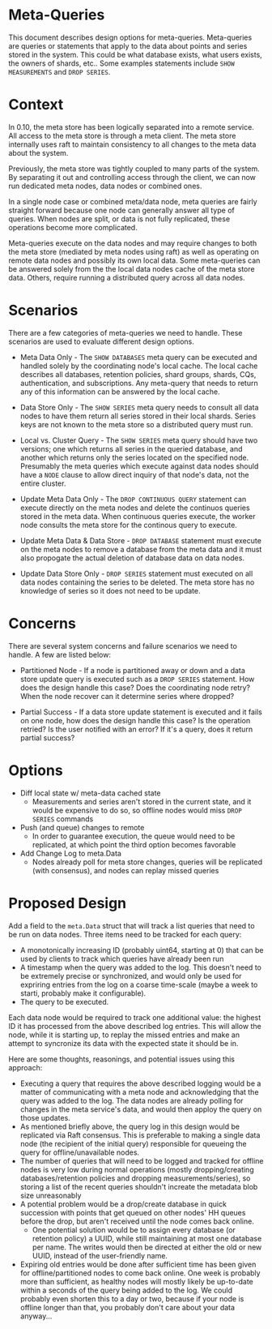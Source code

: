 # Meta-Queries

This document describes design options for meta-queries.  Meta-queries are queries
or statements that apply to the data about points and series stored in the
system.  This could be what database exists, what users exists, the owners
of shards, etc.. Some examples statements include `SHOW MEASUREMENTS` and 
`DROP SERIES`.

# Context

In 0.10, the meta store has been logically separated into a remote service.  All
access to the meta store is through a meta client.  The meta store internally
uses raft to maintain consistency to all changes to the meta data about the
system.  

Previously, the meta store was tightly coupled to many parts of the system.
By separating it out and controlling access through the client, we can now run
dedicated meta nodes, data nodes or combined ones.

In a single node case or combined meta/data node, meta queries are fairly straight
forward because one node can generally answer all type of queries.  When nodes
are split, or data is not fully replicated, these operations become more complicated.

Meta-queries execute on the data nodes and may require changes to both the
meta store (mediated by meta nodes using raft) as well as operating on remote data
nodes and possibly its own local data.  Some meta-queries can be answered solely 
from the the local data nodes cache of the meta store data.  Others, require 
running a distributed query across all data nodes.

# Scenarios

There are a few categories of meta-queries we need to handle.  These scenarios
are used to evaluate different design options.

* Meta Data Only - The `SHOW DATABASES` meta query can be executed and handled
solely by the coordinating node's local cache.  The local cache describes all
databases, retention policies, shard groups, shards, CQs, authentication, and
subscriptions.  Any meta-query that needs to return any of this information
can be answered by the local cache.

* Data Store Only - The `SHOW SERIES` meta query needs to consult all data
nodes to have them return all series stored in their local shards.  Series
keys are not known to the meta store so a distributed query must run.

* Local vs. Cluster Query - The `SHOW SERIES` meta query should have two 
versions; one which returns all series in the queried database, and another
which returns only the series located on the specified node. Presumably the
meta queries which execute against data nodes should have a `NODE` clause
to allow direct inquiry of that node's data, not the entire cluster.

* Update Meta Data Only - The `DROP CONTINUOUS QUERY` statement can execute
directly on the meta nodes and delete the continuos queries stored in the meta
data.  When continuous queries execute, the worker node consults the meta 
store for the continous query to execute.

* Update Meta Data & Data Store - `DROP DATABASE` statement must execute on
the meta nodes to remove a database from the meta data and it must also
propogate the actual deletion of database data on data nodes.

* Update Data Store Only - `DROP SERIES` statement must executed on all data
nodes containing the series to be deleted.  The meta store has no knowledge of
series so it does not need to be update.

# Concerns

There are several system concerns and failure scenarios we need to handle. A
few are listed below:

* Partitioned Node - If a node is partitioned away or down and a data store
update query is executed such as a `DROP SERIES` statement.  How does the
design handle this case?  Does the coordinating node retry?  When the node
recover can it determine series where dropped? 

* Partial Success - If a data store update statement is executed and it fails 
on one node, how does the design handle this case?  Is the operation retried?
Is the user notified with an error?  If it's a query, does it return partial
success?


# Options

* Diff local state w/ meta-data cached state 
  * Measurements and series aren't stored in the current state, and it would be
    expensive to do so, so offline nodes would miss `DROP SERIES` commands
* Push (and queue) changes to remote
  * In order to guarantee execution, the queue would need to be replicated, at
    which point the third option becomes favorable
* Add Change Log to meta.Data
  * Nodes already poll for meta store changes, queries will be replicated (with
    consensus), and nodes can replay missed queries

# Proposed Design

Add a field to the `meta.Data` struct that will track a list queries that need
to be run on data nodes. Three items need to be tracked for each query:

 - A monotonically increasing ID (probably uint64, starting at 0) that can be
   used by clients to track which queries have already been run
 - A timestamp when the query was added to the log. This doesn't need to be
   extremely precise or synchronized, and would only be used for expriring
   entries from the log on a coarse time-scale (maybe a week to starti, probably
   make it configurable).
 - The query to be executed.

Each data node would be required to track one additional value: the highest ID
it has processed from the above described log entries. This will allow the node,
while it is starting up, to replay the missed entries and make an attempt to
syncronize its data with the expected state it should be in.

Here are some thoughts, reasonings, and potential issues using this approach:

 - Executing a query that requires the above described logging would be a matter
   of communicating with a meta node and acknowledging that the query was added
   to the log. The data nodes are already polling for changes in the meta
   service's data, and would then apploy the query on those updates.
 - As mentioned briefly above, the query log in this design would be replicated
   via Raft consensus. This is preferable to making a single data node (the
   recipient of the initial query) responsible for queueing the query for
   offline/unavailable nodes.
 - The number of queries that will need to be logged and tracked for offline
   nodes is very low during normal operations (mostly dropping/creating
   databases/retention policies and dropping measurements/series), so storing
   a list of the recent queries shouldn't increate the metadata blob size
   unreasonably
 - A potential problem would be a drop/create database in quick succession with
   points that get queued on other nodes' HH queues before the drop, but aren't
   received until the node comes back online.
    - One potential solution would be to assign every database (or retention
      policy) a UUID, while still maintaining at most one database per name. The
      writes would then be directed at either the old or new UUID, instead of
      the user-friendly name.
 - Expiring old entries would be done after sufficient time has been given for
   offline/partitioned nodes to come back online. One week is probably more than
   sufficient, as healthy nodes will mostly likely be up-to-date within a
   seconds of the query being added to the log. We could probably even shorten
   this to a day or two, because if your node is offline longer than that, you
   probably don't care about your data anyway...

